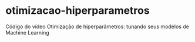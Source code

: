 # otimizacao-hiperparametros
Código do vídeo Otimização de hiperparâmetros: tunando seus modelos de Machine Learning
